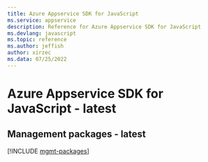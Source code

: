 ```yaml
---
title: Azure Appservice SDK for JavaScript
ms.service: appservice
description: Reference for Azure Appservice SDK for JavaScript
ms.devlang: javascript
ms.topic: reference
ms.author: jeffish
author: xirzec
ms.data: 07/25/2022
---
```

# Azure Appservice SDK for JavaScript - latest

## Management packages - latest
[!INCLUDE [mgmt-packages](appservice-mgmt-index.md)]